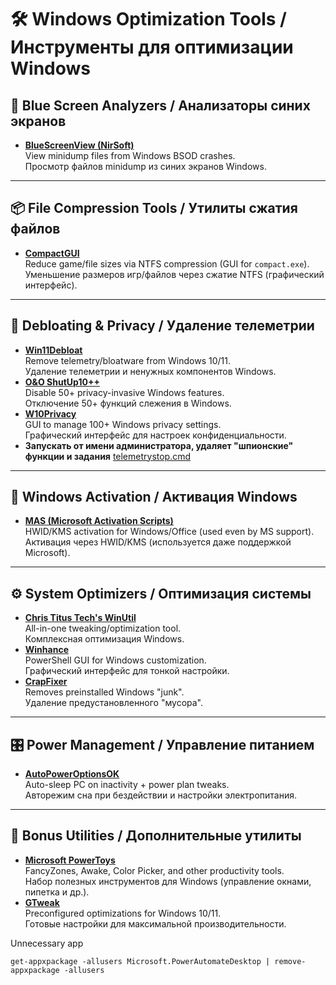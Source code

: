 # 🛠️ **Windows Optimization Tools / Инструменты для оптимизации Windows**  

## 🔵 **Blue Screen Analyzers / Анализаторы синих экранов**  
- [**BlueScreenView (NirSoft)**](https://www.nirsoft.net/utils/bluescreenview-x64.zip)  
  View minidump files from Windows BSOD crashes.  
  Просмотр файлов minidump из синих экранов Windows.  

---

## 📦 **File Compression Tools / Утилиты сжатия файлов**  
- [**CompactGUI**](https://github.com/IridiumIO/CompactGUI/releases/)  
  Reduce game/file sizes via NTFS compression (GUI for `compact.exe`).  
  Уменьшение размеров игр/файлов через сжатие NTFS (графический интерфейс).  

---

## 🚫 **Debloating & Privacy / Удаление телеметрии**  
- [**Win11Debloat**](https://github.com/Raphire/Win11Debloat)  
  Remove telemetry/bloatware from Windows 10/11.  
  Удаление телеметрии и ненужных компонентов Windows.  
- [**O&O ShutUp10++**](https://www.oo-software.com/en/shutup10)  
  Disable 50+ privacy-invasive Windows features.  
  Отключение 50+ функций слежения в Windows.  
- [**W10Privacy**](https://www.w10privacy.de/english-home/)  
  GUI to manage 100+ Windows privacy settings.  
  Графический интерфейс для настроек конфиденциальности.  
 - **Запускать от имени администратора, удаляет "шпионские" функции и задания**
   [telemetrystop.cmd](https://github.com/AndrewMarchukov/useful-things/blob/main/telemetrystop.cmd)

---

## 🔑 **Windows Activation / Активация Windows**  
- [**MAS (Microsoft Activation Scripts)**](https://github.com/massgravel/Microsoft-Activation-Scripts)  
  HWID/KMS activation for Windows/Office (used even by MS support).  
  Активация через HWID/KMS (используется даже поддержкой Microsoft).  

---

## ⚙️ **System Optimizers / Оптимизация системы**  
- [**Chris Titus Tech's WinUtil**](https://github.com/ChrisTitusTech/winutil)  
  All-in-one tweaking/optimization tool.  
  Комплексная оптимизация Windows.  
- [**Winhance**](https://github.com/memstechtips/Winhance)  
  PowerShell GUI for Windows customization.  
  Графический интерфейс для тонкой настройки.  
- [**CrapFixer**](https://github.com/builtbybel/CrapFixer)  
  Removes preinstalled Windows "junk".  
  Удаление предустановленного "мусора".  

---

## 🎛️ **Power Management / Управление питанием**  
- [**AutoPowerOptionsOK**](https://softwareok.com/?seite=Microsoft/AutoPowerOptionsOK)  
  Auto-sleep PC on inactivity + power plan tweaks.  
  Авторежим сна при бездействии и настройки электропитания.  

---

## 🧰 **Bonus Utilities / Дополнительные утилиты**  
- [**Microsoft PowerToys**](https://remontka.pro/microsoft-powertoys-windows-10/)  
  FancyZones, Awake, Color Picker, and other productivity tools.  
  Набор полезных инструментов для Windows (управление окнами, пипетка и др.).  
- [**GTweak**](https://github.com/Greedeks/GTweak)  
  Preconfigured optimizations for Windows 10/11.  
  Готовые настройки для максимальной производительности.  

Unnecessary app

```get-appxpackage -allusers Microsoft.PowerAutomateDesktop | remove-appxpackage -allusers```
